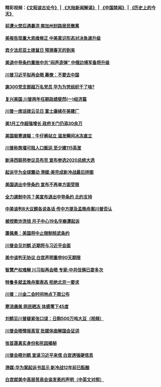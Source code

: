 #### 精彩视频：[《文昭谈古论今》](https://github.com/gfw-breaker/wenzhao/blob/master/README.md?t=02031516) | [《大陆新闻解读》](https://github.com/gfw-breaker/ntdtv-comedy/blob/master/README.md?t=02031516) | [《中国禁闻》](https://github.com/gfw-breaker/ntdtv-news/blob/master/README.md?t=02031516) | [《历史上的今天》](https://github.com/gfw-breaker/today-in-history/blob/master/README.md?t=02031516) 

#### [前遭火焚后遇暴洪 南加州封路居民撤离](../pages/prog203/a102503616.md?t=02031516) 

#### [美报告现重大思维修正 中美意识形态对决急速升级](../pages/prog203/a102503384.md?t=02031516) 

#### [宾夕法尼亚土拨鼠日 预测春天的到来](../pages/prog203/a102503363.md?t=02031516) 

#### [美退中导条约重挫中共“闷声造弹” 中俄边境军备将升级](../pages/prog203/a102503354.md?t=02031516) 

#### [川普习近平拟再会晤 幕僚：不要去中国](../pages/prog203/a102503340.md?t=02031516) 

#### [逾300党支部超万名党员 华为为党组织干了啥?](../pages/prog203/a102503232.md?t=02031516) 

#### [复兴美国 川普两年任期政绩斐然(一)经济篇](../pages/prog203/a102502732.md?t=02031516) 

#### [川普一席话拨云见日 富士康续在美建厂](../pages/prog203/a102502703.md?t=02031516) 

#### [美1月工作超强增长 政府关门仍添30余万](../pages/prog203/a102502535.md?t=02031516) 

#### [美国极寒速瞄：牛仔裤站立  湿发瞬间冰冻直立](../pages/prog203/a102502361.md?t=02031516) 

#### [川普称筑墙可阻人口贩运 至少建115英里](../pages/prog203/a102502503.md?t=02031516) 

#### [新泽西联邦参议员布克 宣布参选2020总统大选](../pages/prog203/a102502488.md?t=02031516) 

#### [起诉华为全球震动 港媒:美完成新冷战最后拼图](../pages/prog203/a102502337.md?t=02031516) 

#### [美国退出中导条约 宣布不再单方面受限](../pages/prog203/a102502339.md?t=02031516) 

#### [全力遏制中共？美宣布退出中导条约 北约支持](../pages/prog203/a102502314.md?t=02031516) 

#### [中美谈判8大议题各说各话 传中方提及孟晚舟案川普否认](../pages/prog203/a102502283.md?t=02031516) 

#### [被控欺诈洗钱 月子中心19名华裔遭起诉](../pages/prog203/a102502293.md?t=02031516) 

#### [蓬佩奥：美国将中止限制核武条约](../pages/prog203/a102502288.md?t=02031516) 

#### [川普会见刘鹤 近期将与习近平会面](../pages/prog203/a102502275.md?t=02031516) 

#### [美中谈判无协议 白宫声明重申90天期限](../pages/prog203/a102502247.md?t=02031516) 

#### [智慧产权难解 川习拟再会晤 专家:中共伎俩已耍多次](../pages/prog203/a102501612.md?t=02031516) 

#### [特鲁多就孟晚舟案表态 拒绝北京一要求](../pages/prog203/a102502107.md?t=02031516) 

#### [川普：川金二会时间地点下周公布](../pages/prog203/a102502017.md?t=02031516) 

#### [寒流袭美 网民晒冻 体感零下45度](../pages/prog203/a102501978.md?t=02031516) 

#### [刘鹤见川普疑紧张口误：日购500万吨大豆（视频）](../pages/prog203/a102501939.md?t=02031516) 

#### [川普会晤情报高官 批媒体曲解国会证词](../pages/prog203/a102501803.md?t=02031516) 

#### [张首晟真实身份和死因揭秘](../pages/prog203/a102501847.md?t=02031516) 

#### [川普会晤刘鹤 宣读习近平来信 白宫透强硬信息](../pages/prog203/a102501801.md?t=02031516) 

#### [港媒:华为案起诉书显示 新冷战12年前已酝酿](../pages/prog203/a102501680.md?t=02031516) 

#### [白宫就美中高层贸易会谈发表的声明（中英文对照）](../pages/prog203/a102501704.md?t=02031516) 

